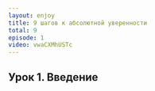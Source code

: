```yaml
---
layout: enjoy
title: 9 шагов к абсолютной уверенности
total: 9
episode: 1
video: vwaCXMhUSTc
---
```


## Урок 1. Введение
